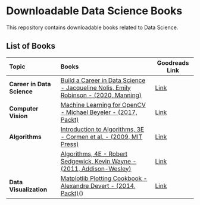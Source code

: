 # Downloadable Data Science Books

This repository contains downloadable books related to Data Science.

## List of Books
|Topic                            |Books                                                                                       |Goodreads Link                     |
|:--------------------------------|:-------------------------------------------------------------------------------------------|-----------------------------------|
| **Career in Data Science**      | [Build a Career in Data Science - Jacqueline Nolis, Emily Robinson - (2020, Manning)][1]   |[Link][1G]                         |
|**Computer Vision**              | [Machine Learning for OpenCV - Michael Beyeler - (2017, Packt)][2]                         |[Link][2G]                         |
|**Algorithms**                   | [Introduction to Algorithms, 3E - Cormen et al. - (2009, MIT Press)][3]                    |[Link][3G]                         |
|                                 | [Algorithms, 4E - Robert Sedgewick, Kevin Wayne - (2011, Addison-Wesley)][4]               |[Link][4G]                         |
|**Data Visualization**           | [Matplotlib Plotting Cookbook - Alexandre Devert - (2014, Packt)][5]()                     |[Link][5G]                         |

[1]: https://github.com/john-dale-reacher/data-science-books/blob/master/Jacqueline%20Nolis%2C%20Emily%20Robinson%20-%20Build%20a%20Career%20in%20Data%20Science%20(2020%2C%20Manning%20Publications)%20-%20libgen.lc.pdf
[1G]: https://www.goodreads.com/book/show/52661559-build-a-career-in-data-science
[2]: https://github.com/john-dale-reacher/data-science-books/blob/master/Machine%20Learning%20for%20OpenCV.pdf
[2G]: https://www.goodreads.com/book/show/35712973-machine-learning-for-opencv
[3]: https://github.com/john-dale-reacher/data-science-books/blob/master/Introduction_to_algorithms-3rd%20Edition.pdf
[3G]: https://www.goodreads.com/book/show/108986.Introduction_to_Algorithms
[4]: https://github.com/john-dale-reacher/data-science-books/blob/master/Algorithhms%204th%20Edition%20by%20Robert%20Sedgewick%2C%20Kevin%20Wayne.pdf
[4G]: https://www.goodreads.com/book/show/10803540-algorithms
[5]: https://github.com/john-dale-reacher/data-science-books/blob/master/Matplotlib%20Plotting%20Cookbook%20by%20Alexandre%20Devert%20(z-lib.org).pdf
[5G]: https://www.goodreads.com/book/show/22864825-matplotlib-plotting-cookbook
